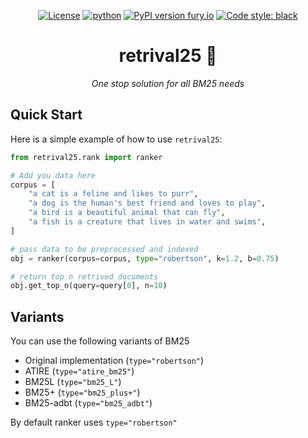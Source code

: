 <div align="center">

[![License](https://img.shields.io/badge/License-Apache%202.0-blue.svg)](https://opensource.org/licenses/Apache-2.0)
[![python](https://img.shields.io/badge/Python-3.9-3776AB.svg?style=flat&logo=python&logoColor=white)](https://www.python.org)
[![PyPI version fury.io](https://img.shields.io/pypi/v/retrival25.svg)](https://pypi.org/project/retrival25/0.1.0/)
[![Code style: black](https://img.shields.io/badge/code%20style-black-000000.svg)](https://github.com/ambv/black) 


<h1>retrival25 👑</h1>

<i>One stop solution for all BM25 needs</i>
</div>

## Quick Start
Here is a simple example of how to use `retrival25`:

```python
from retrival25.rank import ranker

# Add you data here
corpus = [
    "a cat is a feline and likes to purr",
    "a dog is the human's best friend and loves to play",
    "a bird is a beautiful animal that can fly",
    "a fish is a creature that lives in water and swims",
]

# pass data to be preprocessed and indexed
obj = ranker(corpus=corpus, type="robertson", k=1.2, b=0.75)

# return top n retrived documents
obj.get_top_n(query=query[0], n=10)

```

## Variants 

You can use the following variants of BM25 

* Original implementation (`type="robertson"`)
* ATIRE (`type="atire_bm25"`)
* BM25L (`type="bm25_L"`)
* BM25+ (`type="bm25_plus+"`)
* BM25-adbt (`type="bm25_adbt"`)

By default ranker uses `type="robertson"` 